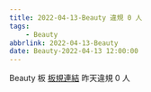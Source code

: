 ```yaml
---
title: 2022-04-13-Beauty 違規 0 人
tags:
    - Beauty
abbrlink: 2022-04-13-Beauty
date: Beauty-2022-04-13 12:00:00
---
```

Beauty 板 [板規連結](https://www.ptt.cc/bbs/Beauty/M.1630069980.A.84B.html)
昨天違規 0 人
